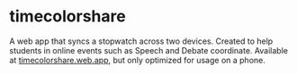 # timecolorshare

A web app that syncs a stopwatch across two devices. Created to help students in online events such as Speech and Debate coordinate.
Available at [timecolorshare.web.app](https://timecolorshare.web.app), but only optimized for usage on a phone.
